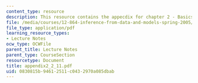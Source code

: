 ```yaml
---
content_type: resource
description: This resource contains the appecdix for chapter 2 - Basics Machinary.
file: /media/courses/12-864-inference-from-data-and-models-spring-2005/0830815b94612511c0432970a085dbab_appendix2_2_11.pdf
file_type: application/pdf
learning_resource_types:
- Lecture Notes
ocw_type: OCWFile
parent_title: Lecture Notes
parent_type: CourseSection
resourcetype: Document
title: appendix2_2_11.pdf
uid: 0830815b-9461-2511-c043-2970a085dbab
---
```

